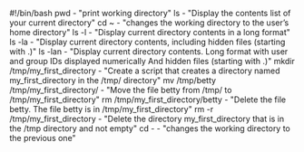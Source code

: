 #!/bin/bash
pwd - "print working directory"
ls - "Display the contents list of your current directory"
cd ~ - "changes the working directory to the user’s home directory"
ls -l - "Display current directory contents in a long format"
ls -la - "Display current directory contents, including hidden files (starting with .)"
ls -lan - "Display current directory contents. Long format with user and group IDs displayed numerically And hidden files (starting with .)"
mkdir /tmp/my_first_directory - "Create a script that creates a directory named my_first_directory in the /tmp/ directory"
mv /tmp/betty /tmp/my_first_directory/ - "Move the file betty from /tmp/ to /tmp/my_first_directory"
rm /tmp/my_first_directory/betty - "Delete the file betty. The file betty is in /tmp/my_first_directory"
rm -r /tmp/my_first_directory - "Delete the directory my_first_directory that is in the /tmp directory and not empty"
cd - - "changes the working directory to the previous one"
